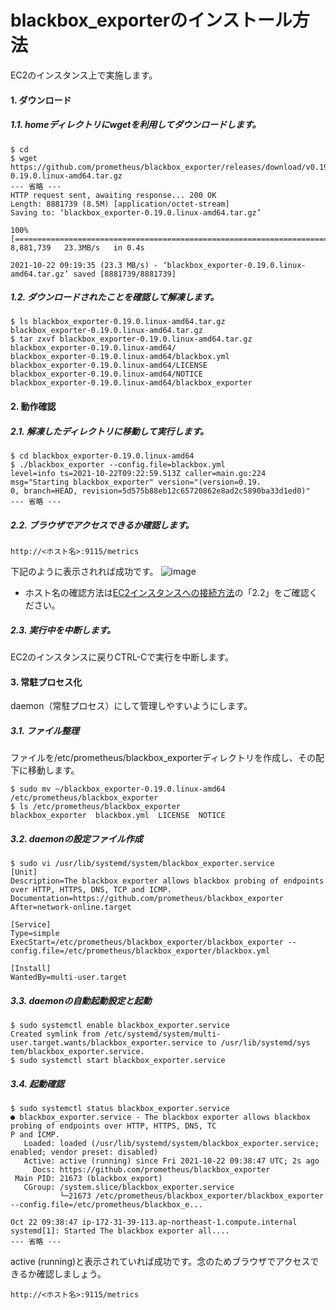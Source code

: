 # blackbox_exporterのインストール方法
EC2のインスタンス上で実施します。
#### 1. ダウンロード
##### 1.1. homeディレクトリにwgetを利用してダウンロードします。
```
$ cd 
$ wget https://github.com/prometheus/blackbox_exporter/releases/download/v0.19.0/blackbox_exporter-0.19.0.linux-amd64.tar.gz
--- 省略 ---
HTTP request sent, awaiting response... 200 OK
Length: 8881739 (8.5M) [application/octet-stream]
Saving to: ‘blackbox_exporter-0.19.0.linux-amd64.tar.gz’

100%[========================================================================>] 8,881,739   23.3MB/s   in 0.4s   

2021-10-22 09:19:35 (23.3 MB/s) - ‘blackbox_exporter-0.19.0.linux-amd64.tar.gz’ saved [8881739/8881739]
```
##### 1.2. ダウンロードされたことを確認して解凍します。
```
$ ls blackbox_exporter-0.19.0.linux-amd64.tar.gz
blackbox_exporter-0.19.0.linux-amd64.tar.gz
$ tar zxvf blackbox_exporter-0.19.0.linux-amd64.tar.gz 
blackbox_exporter-0.19.0.linux-amd64/
blackbox_exporter-0.19.0.linux-amd64/blackbox.yml
blackbox_exporter-0.19.0.linux-amd64/LICENSE
blackbox_exporter-0.19.0.linux-amd64/NOTICE
blackbox_exporter-0.19.0.linux-amd64/blackbox_exporter
```
#### 2. 動作確認
##### 2.1. 解凍したディレクトリに移動して実行します。
```
$ cd blackbox_exporter-0.19.0.linux-amd64
$ ./blackbox_exporter --config.file=blackbox.yml
level=info ts=2021-10-22T09:22:59.513Z caller=main.go:224 msg="Starting blackbox_exporter" version="(version=0.19.
0, branch=HEAD, revision=5d575b88eb12c65720862e8ad2c5890ba33d1ed0)"
--- 省略 ---
```
##### 2.2. ブラウザでアクセスできるか確認します。
```
http://<ホスト名>:9115/metrics
```
下記のように表示されれば成功です。
![image](https://user-images.githubusercontent.com/91726058/138430572-58d28c30-a282-48aa-880d-f43dce99c0b6.png)
* ホスト名の確認方法は[EC2インスタンスへの接続方法](https://github.com/kichiram/aws/tree/main/connect_ec2_instance/README.md)の「2.2」をご確認ください。
##### 2.3. 実行中を中断します。
EC2のインスタンスに戻りCTRL-Cで実行を中断します。
#### 3. 常駐プロセス化
daemon（常駐プロセス）にして管理しやすいようにします。
##### 3.1. ファイル整理
ファイルを/etc/prometheus/blackbox_exporterディレクトリを作成し、その配下に移動します。
```
$ sudo mv ~/blackbox_exporter-0.19.0.linux-amd64 /etc/prometheus/blackbox_exporter
$ ls /etc/prometheus/blackbox_exporter
blackbox_exporter  blackbox.yml  LICENSE  NOTICE
```
##### 3.2. daemonの設定ファイル作成
```
$ sudo vi /usr/lib/systemd/system/blackbox_exporter.service
[Unit]
Description=The blackbox exporter allows blackbox probing of endpoints over HTTP, HTTPS, DNS, TCP and ICMP.
Documentation=https://github.com/prometheus/blackbox_exporter
After=network-online.target

[Service]
Type=simple
ExecStart=/etc/prometheus/blackbox_exporter/blackbox_exporter --config.file=/etc/prometheus/blackbox_exporter/blackbox.yml

[Install]
WantedBy=multi-user.target
```
##### 3.3. daemonの自動起動設定と起動
```
$ sudo systemctl enable blackbox_exporter.service
Created symlink from /etc/systemd/system/multi-user.target.wants/blackbox_exporter.service to /usr/lib/systemd/sys
tem/blackbox_exporter.service.
$ sudo systemctl start blackbox_exporter.service
```
##### 3.4. 起動確認
```
$ sudo systemctl status blackbox_exporter.service
● blackbox_exporter.service - The blackbox exporter allows blackbox probing of endpoints over HTTP, HTTPS, DNS, TC
P and ICMP.
   Loaded: loaded (/usr/lib/systemd/system/blackbox_exporter.service; enabled; vendor preset: disabled)
   Active: active (running) since Fri 2021-10-22 09:38:47 UTC; 2s ago
     Docs: https://github.com/prometheus/blackbox_exporter
 Main PID: 21673 (blackbox_export)
   CGroup: /system.slice/blackbox_exporter.service
           └─21673 /etc/prometheus/blackbox_exporter/blackbox_exporter --config.file=/etc/prometheus/blackbox_e...

Oct 22 09:38:47 ip-172-31-39-113.ap-northeast-1.compute.internal systemd[1]: Started The blackbox exporter all....
--- 省略 ---
```
active (running)と表示されていれば成功です。念のためブラウザでアクセスできるか確認しましょう。
```
http://<ホスト名>:9115/metrics
```
